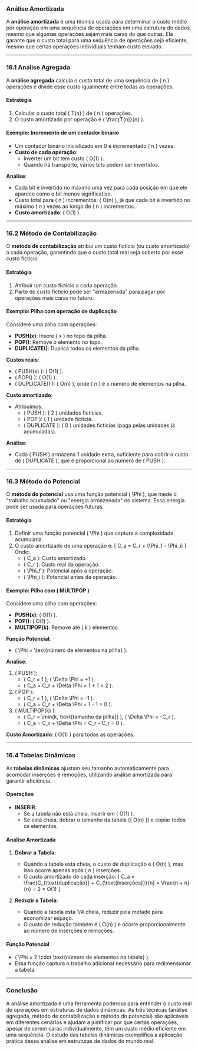 ### **Análise Amortizada**

A **análise amortizada** é uma técnica usada para determinar o custo médio por operação em uma sequência de operações em uma estrutura de dados, mesmo que algumas operações sejam mais caras do que outras. Ela garante que o custo total para uma sequência de operações seja eficiente, mesmo que certas operações individuais tenham custo elevado.

---

### **16.1 Análise Agregada**

A **análise agregada** calcula o custo total de uma sequência de \( n \) operações e divide esse custo igualmente entre todas as operações.

#### **Estratégia**
1. Calcular o custo total \( T(n) \) de \( n \) operações.
2. O custo amortizado por operação é \( \frac{T(n)}{n} \).

#### **Exemplo: Incremento de um contador binário**
- Um contador binário inicializado em 0 é incrementado \( n \) vezes.
- **Custo de cada operação**:
  - Inverter um bit tem custo \( O(1) \).
  - Quando há transporte, vários bits podem ser invertidos.

**Análise**:
- Cada bit é invertido no máximo uma vez para cada posição em que ele aparece como o bit menos significativo.
- Custo total para \( n \) incrementos: \( O(n) \), já que cada bit é invertido no máximo \( n \) vezes ao longo de \( n \) incrementos.
- **Custo amortizado**: \( O(1) \).

---

### **16.2 Método de Contabilização**

O **método de contabilização** atribui um custo fictício (ou custo amortizado) a cada operação, garantindo que o custo total real seja coberto por esse custo fictício.

#### **Estratégia**
1. Atribuir um custo fictício a cada operação.
2. Parte do custo fictício pode ser "armazenada" para pagar por operações mais caras no futuro.

#### **Exemplo: Pilha com operação de duplicação**
Considere uma pilha com operações:
- **PUSH(x)**: Insere \( x \) no topo da pilha.
- **POP()**: Remove o elemento no topo.
- **DUPLICATE()**: Duplica todos os elementos da pilha.

**Custos reais**:
- \( PUSH(x) \): \( O(1) \).
- \( POP() \): \( O(1) \).
- \( DUPLICATE() \): \( O(n) \), onde \( n \) é o número de elementos na pilha.

**Custo amortizado**:
- Atribuímos:
  - \( PUSH \): \( 2 \) unidades fictícias.
  - \( POP \): \( 1 \) unidade fictícia.
  - \( DUPLICATE \): \( 0 \) unidades fictícias (paga pelas unidades já acumuladas).

**Análise**:
- Cada \( PUSH \) armazena 1 unidade extra, suficiente para cobrir o custo de \( DUPLICATE \), que é proporcional ao número de \( PUSH \).

---

### **16.3 Método do Potencial**

O **método do potencial** usa uma função potencial \( \Phi \), que mede o "trabalho acumulado" ou "energia armazenada" no sistema. Essa energia pode ser usada para operações futuras.

#### **Estratégia**
1. Definir uma função potencial \( \Phi \) que capture a complexidade acumulada.
2. O custo amortizado de uma operação é:
   \[
   C_a = C_r + (\Phi_f - \Phi_i)
   \]
   Onde:
   - \( C_a \): Custo amortizado.
   - \( C_r \): Custo real da operação.
   - \( \Phi_f \): Potencial após a operação.
   - \( \Phi_i \): Potencial antes da operação.

#### **Exemplo: Pilha com \( MULTIPOP \)**
Considere uma pilha com operações:
- **PUSH(x)**: \( O(1) \).
- **POP()**: \( O(1) \).
- **MULTIPOP(k)**: Remove até \( k \) elementos.

**Função Potencial**:
- \( \Phi = \text{número de elementos na pilha} \).

**Análise**:
1. \( PUSH \):
   - \( C_r = 1 \), \( \Delta \Phi = +1 \).
   - \( C_a = C_r + \Delta \Phi = 1 + 1 = 2 \).
2. \( POP \):
   - \( C_r = 1 \), \( \Delta \Phi = -1 \).
   - \( C_a = C_r + \Delta \Phi = 1 - 1 = 0 \).
3. \( MULTIPOP(k) \):
   - \( C_r = \min(k, \text{tamanho da pilha}) \), \( \Delta \Phi = -C_r \).
   - \( C_a = C_r + \Delta \Phi = C_r - C_r = 0 \).

**Custo Amortizado**: \( O(1) \) para todas as operações.

---

### **16.4 Tabelas Dinâmicas**

As **tabelas dinâmicas** ajustam seu tamanho automaticamente para acomodar inserções e remoções, utilizando análise amortizada para garantir eficiência.

#### **Operações**
- **INSERIR**:
  - Se a tabela não está cheia, inserir em \( O(1) \).
  - Se está cheia, dobrar o tamanho da tabela (\( O(n) \)) e copiar todos os elementos.

#### **Análise Amortizada**
1. **Dobrar a Tabela**:
   - Quando a tabela está cheia, o custo de duplicação é \( O(n) \), mas isso ocorre apenas após \( n \) inserções.
   - O custo amortizado de cada inserção:
     \[
     C_a = \frac{C_{\text{duplicação}} + C_{\text{inserções}}}{n} = \frac{n + n}{n} = 2 = O(1)
     \]

2. **Reduzir a Tabela**:
   - Quando a tabela está 1/4 cheia, reduzir pela metade para economizar espaço.
   - O custo de redução também é \( O(n) \) e ocorre proporcionalmente ao número de inserções e remoções.

#### **Função Potencial**
- \( \Phi = 2 \cdot \text{número de elementos na tabela} \).
- Essa função captura o trabalho adicional necessário para redimensionar a tabela.

---

### **Conclusão**

A análise amortizada é uma ferramenta poderosa para entender o custo real de operações em estruturas de dados dinâmicas. As três técnicas (análise agregada, método de contabilização e método do potencial) são aplicáveis em diferentes cenários e ajudam a justificar por que certas operações, apesar de serem caras individualmente, têm um custo médio eficiente em uma sequência. O estudo das tabelas dinâmicas exemplifica a aplicação prática dessa análise em estruturas de dados do mundo real.